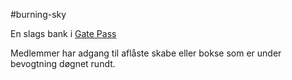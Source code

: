 #burning-sky

En slags bank i [Gate Pass](./Gate%20Pass.md)

Medlemmer har adgang til aflåste skabe eller bokse som er under bevogtning døgnet rundt.
